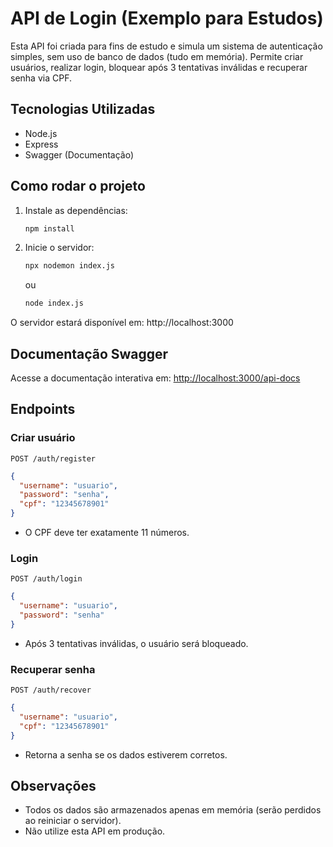 # API de Login (Exemplo para Estudos)

Esta API foi criada para fins de estudo e simula um sistema de autenticação simples, sem uso de banco de dados (tudo em memória). Permite criar usuários, realizar login, bloquear após 3 tentativas inválidas e recuperar senha via CPF.

## Tecnologias Utilizadas
- Node.js
- Express
- Swagger (Documentação)

## Como rodar o projeto

1. Instale as dependências:
   ```bash
   npm install
   ```
2. Inicie o servidor:
   ```bash
   npx nodemon index.js
   ```
   ou
   ```bash
   node index.js
   ```

O servidor estará disponível em: http://localhost:3000

## Documentação Swagger
Acesse a documentação interativa em: [http://localhost:3000/api-docs](http://localhost:3000/api-docs)

## Endpoints

### Criar usuário
`POST /auth/register`
```json
{
  "username": "usuario",
  "password": "senha",
  "cpf": "12345678901"
}
```
- O CPF deve ter exatamente 11 números.

### Login
`POST /auth/login`
```json
{
  "username": "usuario",
  "password": "senha"
}
```
- Após 3 tentativas inválidas, o usuário será bloqueado.

### Recuperar senha
`POST /auth/recover`
```json
{
  "username": "usuario",
  "cpf": "12345678901"
}
```
- Retorna a senha se os dados estiverem corretos.

## Observações
- Todos os dados são armazenados apenas em memória (serão perdidos ao reiniciar o servidor).
- Não utilize esta API em produção. 